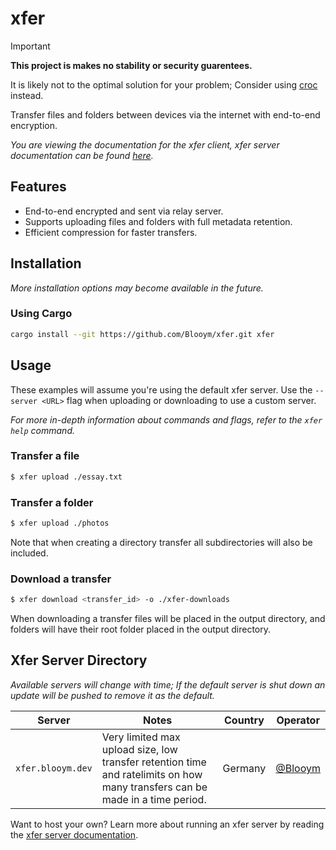 # xfer

> [!IMPORTANT]  
> **This project is makes no stability or security guarentees.**
>
> It is likely not to the optimal solution for your problem; Consider using [croc](https://github.com/schollz/croc/) instead.

Transfer files and folders between devices via the internet with end-to-end encryption.

*You are viewing the documentation for the xfer client, xfer server documentation can be found [here](./xfer-server/README.md).*

## Features

- End-to-end encrypted and sent via relay server.
- Supports uploading files and folders with full metadata retention.
- Efficient compression for faster transfers.

## Installation

*More installation options may become available in the future.*

### Using Cargo

```sh
cargo install --git https://github.com/Blooym/xfer.git xfer
```

## Usage

These examples will assume you're using the default xfer server. Use the `--server <URL>` flag when uploading or downloading to use a custom server.

*For more in-depth information about commands and flags, refer to the `xfer help` command.*

### Transfer a file

```sh
$ xfer upload ./essay.txt
```

### Transfer a folder

```sh
$ xfer upload ./photos
```

Note that when creating a directory transfer all subdirectories will also be included.

### Download a transfer

```sh
$ xfer download <transfer_id> -o ./xfer-downloads
```

When downloading a transfer files will be placed in the output directory, and folders will have their root folder placed in the output directory.

## Xfer Server Directory

*Available servers will change with time; If the default server is shut down an update will be pushed to remove it as the default.*

| Server            | Notes                                                                                                                  | Country | Operator                           |
| ----------------- | ---------------------------------------------------------------------------------------------------------------------------- | ------- | ------------------------------------ |
| `xfer.blooym.dev` | Very limited max upload size, low transfer retention time and ratelimits on how many transfers can be made in a time period. | Germany | [@Blooym](https://github.com/Blooym) |


Want to host your own? Learn more about running an xfer server by reading the [xfer server documentation](./xfer-server//README.md).
